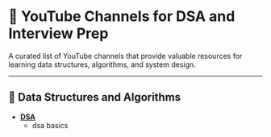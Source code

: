 # 🎥 YouTube Channels for DSA and Interview Prep

A curated list of YouTube channels that provide valuable resources for learning data structures, algorithms, and system design.

---

## 🔹 Data Structures and Algorithms  
- **[DSA](https://www.youtube.com/watch?v=B31LgI4Y4DQ&t=18697s)**  
  - dsa basics


